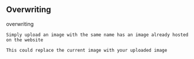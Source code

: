 
## Overwriting

overwriting
```Terminal
Simply upload an image with the same name has an image already hosted on the website

This could replace the current image with your uploaded image
```
